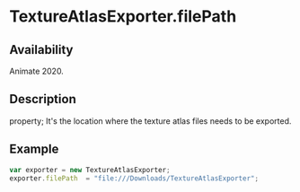 # TextureAtlasExporter.filePath

## Availability

Animate 2020.

## Description

property; It's the location where the texture atlas files needs to be exported.

## Example

``` javascript
var exporter = new TextureAtlasExporter;
exporter.filePath  = "file:///Downloads/TextureAtlasExporter";
````
